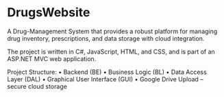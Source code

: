 # DrugsWebsite

A Drug-Management System that provides a robust platform for managing drug inventory, prescriptions, 
and data storage with cloud integration.

The project is written in C#, JavaScript, HTML, and CSS, and is part of an ASP.NET MVC web application.

Project Structure:
	•	Backend (BE) 
	•	Business Logic (BL) 
	•	Data Access Layer (DAL) 
	•	Graphical User Interface (GUI) 
	•	Google Drive Upload – secure cloud storage
